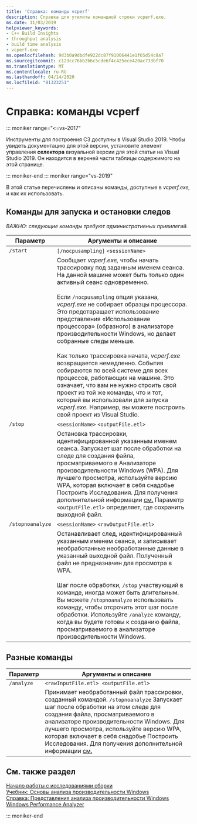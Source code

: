 ```yaml
---
title: 'Справка: команды vcperf'
description: Справка для утилиты командной строки vcperf.exe.
ms.date: 11/03/2019
helpviewer_keywords:
- C++ Build Insights
- throughput analysis
- build time analysis
- vcperf.exe
ms.openlocfilehash: 9d3b0a9dbdfe922dc87f91006441e1f65d54c8a7
ms.sourcegitcommit: c123cc76bb2b6c5cde6f4c425ece420ac733bf70
ms.translationtype: MT
ms.contentlocale: ru-RU
ms.lasthandoff: 04/14/2020
ms.locfileid: "81323251"
---
```

# <a name="reference-vcperf-commands"></a>Справка: команды vcperf

::: moniker range="<=vs-2017"

Инструменты для построения СЗ доступны в Visual Studio 2019. Чтобы увидеть документацию для этой версии, установите элемент управления **селектора** визуальной версии для этой статьи на Visual Studio 2019. Он находится в верхней части таблицы содержимого на этой странице.

::: moniker-end
::: moniker range="vs-2019"

В этой статье перечислены и описаны команды, доступные в *vcperf.exe,* и как их использовать.

## <a name="commands-to-start-and-stop-traces"></a>Команды для запуска и остановки следов

*ВАЖНО: следующие команды требуют административных привилегий.*

| Параметр           | Аргументы и описание |
|------------------|---------------------------|
| `/start`         | `[/nocpusampling]` `<sessionName>` |
|                  | Сообщает *vcperf.exe,* чтобы начать трассировку под заданным именем сеанса. На данной машине может быть только один активный сеанс одновременно. <br/><br/> Если `/nocpusampling` опция указана, *vcperf.exe* не собирает образцы процессора. Это предотвращает использование представления «Использование процессора» (образного) в анализаторе производительности Windows, но делает собранные следы меньше. <br/><br/> Как только трассировка начата, *vcperf.exe* возвращается немедленно. События собираются по всей системе для всех процессов, работающих на машине. Это означает, что вам не нужно строить свой проект из той же команды, что и тот, который вы использовали для запуска *vcperf.exe.* Например, вы можете построить свой проект из Visual Studio. |
| `/stop`          | `<sessionName>` `<outputFile.etl>` |
|                  | Остановка трассировки, идентифицированной указанным именем сеанса. Запускает шаг после обработки на следе для создания файла, просматриваемого в Анализаторе производительности Windows (WPA). Для лучшего просмотра, используйте версию WPA, которая включает в себя снадобье Построить Исследования. Для получения дополнительной информации [см.](/cpp/build-insights/get-started-with-cpp-build-insights) Параметр `<outputFile.etl>` определяет, где сохранить выходной файл. |
| `/stopnoanalyze` | `<sessionName>` `<rawOutputFile.etl>` |
|                  | Останавливает след, идентифицированный указанным именем сеанса, и записывает необработанные необработанные данные в указанный выходной файл. Полученный файл не предназначен для просмотра в WPA. <br/><br/> Шаг после обработки, `/stop` участвующий в команде, иногда может быть длительным. Вы можете `/stopnoanalyze` использовать команду, чтобы отсрочить этот шаг после обработки. Используйте `/analyze` команду, когда вы будете готовы к созданию файла, просматриваемого в анализаторе производительности Windows. |

## <a name="miscellaneous-commands"></a>Разные команды

| Параметр     | Аргументы и описание |
|------------|---------------------------|
| `/analyze` | `<rawInputFile.etl> <outputFile.etl>` |
|            | Принимает необработанный файл трассировки, созданный командой. `/stopnoanalyze` Запускает шаг после обработки на этом следе для создания файла, просматриваемого в анализаторе производительности Windows. Для лучшего просмотра, используйте версию WPA, которая включает в себя снадобье Построить Исследования. Для получения дополнительной информации [см.](/cpp/build-insights/get-started-with-cpp-build-insights) |

## <a name="see-also"></a>См. также раздел

[Начало работы с исследованиями сборки](/cpp/build-insights/get-started-with-cpp-build-insights)\
[Учебник: Основы анализа производительности Windows](/cpp/build-insights/tutorials/wpa-basics)\
[Справка: Представления анализа производительности Windows](wpa-views.md)\
[Windows Performance Analyzer](/windows-hardware/test/wpt/windows-performance-analyzer)

::: moniker-end
